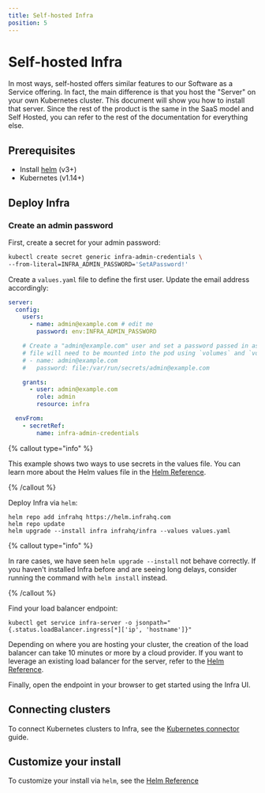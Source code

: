 ```yaml
---
title: Self-hosted Infra
position: 5
---
```


# Self-hosted Infra

In most ways, self-hosted offers similar features to our Software as a Service offering. In fact, the main difference is that you host the "Server" on your own Kubernetes cluster. This document will show you how to install that server. Since the rest of the product is the same in the SaaS model and Self Hosted, you can refer to the rest of the documentation for everything else.

## Prerequisites

- Install [helm](https://helm.sh/docs/intro/install/) (v3+)
- Kubernetes (v1.14+)

## Deploy Infra

### Create an admin password

First, create a secret for your admin password:

```bash
kubectl create secret generic infra-admin-credentials \
--from-literal=INFRA_ADMIN_PASSWORD='SetAPassword!'
```

Create a `values.yaml` file to define the first user. Update the email address accordingly:

```yaml
server:
  config:
    users:
      - name: admin@example.com # edit me
        password: env:INFRA_ADMIN_PASSWORD

    # Create a "admin@example.com" user and set a password passed in as a file. The
    # file will need to be mounted into the pod using `volumes` and `volumeMounts`.
    # - name: admin@example.com
    #   password: file:/var/run/secrets/admin@example.com

    grants:
      - user: admin@example.com
        role: admin
        resource: infra

  envFrom:
    - secretRef:
        name: infra-admin-credentials
```

{% callout type="info" %}

This example shows two ways to use secrets in the values file. You can learn more about the Helm values file in the [Helm Reference](../reference/helm.md).

{% /callout %}

Deploy Infra via `helm`:

```
helm repo add infrahq https://helm.infrahq.com
helm repo update
helm upgrade --install infra infrahq/infra --values values.yaml
```

{% callout type="info" %}

In rare cases, we have seen `helm upgrade --install` not behave correctly. If you haven't installed Infra before and are seeing long delays, consider running the command with `helm install` instead.

{% /callout %}

Find your load balancer endpoint:

```
kubectl get service infra-server -o jsonpath="{.status.loadBalancer.ingress[*]['ip', 'hostname']}"
```

Depending on where you are hosting your cluster, the creation of the load balancer can take 10 minutes or more by a cloud provider. If you want to leverage an existing load balancer for the server, refer to the [Helm Reference](../reference/helm.md).

Finally, open the endpoint in your browser to get started using the Infra UI.

## Connecting clusters

To connect Kubernetes clusters to Infra, see the [Kubernetes connector](../manage/connectors/kubernetes.md) guide.

## Customize your install

To customize your install via `helm`, see the [Helm Reference](../reference/helm.md)
